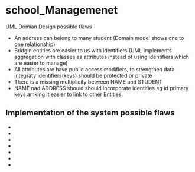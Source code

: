 # school_Managemenet

UML Domian Design possible flaws
- An address can belong to many student (Domain model shows one to one relationship)
- Bridgin entities are easier to us with identifiers (UML implements aggregation with classes as attributes instead of using identifiers which are easier to manage)
- All attributes are have public access modifiers, to strengthen data integraty identifiers(keys) should be protected or private 
- There is a missing multiplicity between NAME and STUDENT 
- NAME nad ADDRESS should should incorporate identifies eg id primary keys amking it easier to link to other Entities.


Implementation of the system possible flaws
-
-
-
-
-
-
-
-
